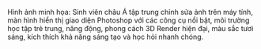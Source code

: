 Hình ảnh minh họa: Sinh viên châu Á tập trung chỉnh sửa ảnh trên máy tính, màn hình hiển thị giao diện Photoshop với các công cụ nổi bật, môi trường học tập trẻ trung, năng động, phong cách 3D Render hiện đại, màu sắc tươi sáng, kích thích khả năng sáng tạo và học hỏi nhanh chóng.